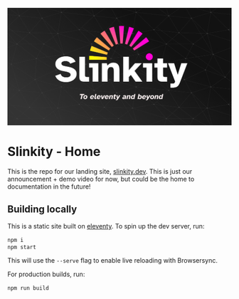![Slinkity logo with tagline "to eleventy and beyond"](assets/og-image-banner.jpg)

# Slinkity - Home

This is the repo for our landing site, [slinkity.dev](https://slinkity.dev). This is just our announcement + demo video for now, but could be the home to documentation in the future!

## Building locally

This is a static site built on [eleventy](https://11ty.dev). To spin up the dev server, run:

```
npm i
npm start
```

This will use the `--serve` flag to enable live reloading with Browsersync.

For production builds, run:

```
npm run build
```